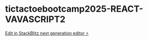 # tictactoebootcamp2025-REACT-VAVASCRIPT2

[Edit in StackBlitz next generation editor ⚡️](https://stackblitz.com/~/github.com/alejandrabarcena/tictactoebootcamp2025-REACT-VAVASCRIPT2)